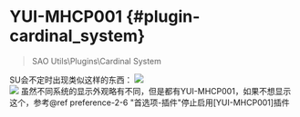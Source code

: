 
# YUI-MHCP001 {#plugin-cardinal_system}

> SAO Utils\\Plugins\\Cardinal System

SU会不定时出现类似这样的东西：
![](Images/temp/5-1-2.jpg)
<br>
![](Images/temp/5-1-3.jpg)
虽然不同系统的显示外观略有不同，但是都有YUI-MHCP001，如果不想显示这个，参考@ref preference-2-6 "首选项-插件"停止启用[YUI-MHCP001]插件
